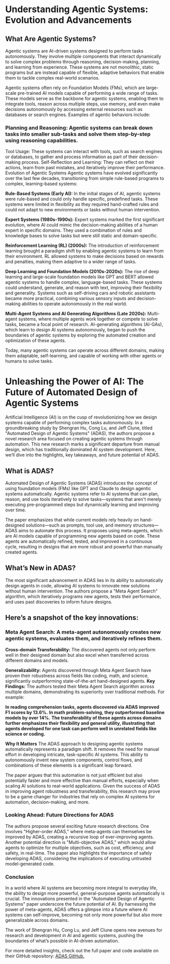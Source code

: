 # Understanding Agentic Systems: Evolution and Advancements

## What Are Agentic Systems?
Agentic systems are AI-driven systems designed to perform tasks autonomously. They involve multiple components that interact dynamically to solve complex problems through reasoning, decision-making, planning, and learning from experience. These systems are not monolithic, static programs but are instead capable of flexible, adaptive behaviors that enable them to tackle complex real-world scenarios.

Agentic systems often rely on Foundation Models (FMs), which are large-scale pre-trained AI models capable of performing a wide range of tasks. These models serve as the backbone for agentic systems, enabling them to integrate tools, reason across multiple steps, use memory, and even make decisions autonomously by accessing external resources such as databases or search engines. Examples of agentic behaviors include:

### Planning and Reasoning: Agentic systems can break down tasks into smaller sub-tasks and solve them step-by-step using reasoning capabilities.
Tool Usage: These systems can interact with tools, such as search engines or databases, to gather and process information as part of their decision-making process.
Self-Reflection and Learning: They can reflect on their actions, learn from past mistakes, and iteratively improve their performance.
Evolution of Agentic Systems
Agentic systems have evolved significantly over the last few decades, transitioning from simple rule-based programs to complex, learning-based systems:

**Rule-Based Systems (Early AI):** In the initial stages of AI, agentic systems were rule-based and could only handle specific, predefined tasks. These systems were limited in flexibility as they required hand-crafted rules and could not adapt to new environments or tasks without human intervention.

**Expert Systems (1980s-1990s):** Expert systems marked the first significant evolution, where AI could mimic the decision-making abilities of a human expert in specific domains. They used a combination of rules and knowledge bases to solve tasks but were still static and domain-specific.

**Reinforcement Learning (RL) (2000s):** The introduction of reinforcement learning brought a paradigm shift by enabling agentic systems to learn from their environment. RL allowed systems to make decisions based on rewards and penalties, making them adaptive to a wider range of tasks.

**Deep Learning and Foundation Models (2010s-2020s):** The rise of deep learning and large-scale foundation models like GPT and BERT allowed agentic systems to handle complex, language-based tasks. These systems could understand, generate, and reason with text, improving their flexibility and generality.
Systems such as self-driving cars and robotic assistants became more practical, combining various sensory inputs and decision-making abilities to operate autonomously in the real world.

**Multi-Agent Systems and AI Generating Algorithms (Late 2020s):** Multi-agent systems, where multiple agents work together or compete to solve tasks, became a focal point of research. AI-generating algorithms (AI-GAs), which learn to design AI systems autonomously, began to push the boundaries of agentic systems by exploring the automated creation and optimization of these agents.

Today, many agentic systems can operate across different domains, making them adaptable, self-learning, and capable of working with other agents or humans to solve tasks.

# Unleashing the Power of AI: The Future of Automated Design of Agentic Systems

Artificial Intelligence (AI) is on the cusp of revolutionizing how we design systems capable of performing complex tasks autonomously. In a groundbreaking study by Shengran Hu, Cong Lu, and Jeff Clune, titled "Automated Design of Agentic Systems" (ADAS), the authors propose a novel research area focused on creating agentic systems through automation. This new research marks a significant departure from manual design, which has traditionally dominated AI system development. Here, we’ll dive into the highlights, key takeaways, and future potential of ADAS.

## What is ADAS?
Automated Design of Agentic Systems (ADAS) introduces the concept of using foundation models (FMs) like GPT and Claude to design agentic systems automatically. Agentic systems refer to AI systems that can plan, reason, and use tools iteratively to solve tasks—systems that aren't merely executing pre-programmed steps but dynamically learning and improving over time.

The paper emphasizes that while current models rely heavily on hand-designed solutions—such as prompts, tool use, and memory structures—ADAS aims to automate this process. It proposes using meta-agents, which are AI models capable of programming new agents based on code. These agents are automatically refined, tested, and improved in a continuous cycle, resulting in designs that are more robust and powerful than manually created agents.

## What’s New in ADAS?
The most significant advancement in ADAS lies in its ability to automatically design agents in code, allowing AI systems to innovate new solutions without human intervention. The authors propose a "Meta Agent Search" algorithm, which iteratively programs new agents, tests their performance, and uses past discoveries to inform future designs.

## Here’s a snapshot of the key innovations:

### Meta Agent Search: A meta-agent autonomously creates new agentic systems, evaluates them, and iteratively refines them.

**Cross-domain Transferability:** The discovered agents not only perform well in their designed domain but also excel when transferred across different domains and models.

**Generalizability:** Agents discovered through Meta Agent Search have proven their robustness across fields like coding, math, and science, significantly outperforming state-of-the-art hand-designed agents.
**Key Findings:** The authors tested their Meta Agent Search algorithm across multiple domains, demonstrating its superiority over traditional methods. For example:

**In reading comprehension tasks, agents discovered via ADAS improved F1 scores by 13.6%.**
**In math problem-solving, they outperformed baseline models by over 14%.**
**The transferability of these agents across domains further emphasizes their flexibility and general utility, illustrating that agents developed for one task can perform well in unrelated fields like science or coding.**

**Why It Matters**
The ADAS approach to designing agentic systems automatically represents a paradigm shift. It removes the need for manual effort in developing intricate, task-specific AI systems. This ability to autonomously invent new system components, control flows, and combinations of these elements is a significant leap forward.

The paper argues that this automation is not just efficient but also potentially faster and more effective than manual efforts, especially when scaling AI solutions to real-world applications. Given the success of ADAS in improving agent robustness and transferability, this research may prove to be a game changer for industries that rely on complex AI systems for automation, decision-making, and more.

### Looking Ahead: Future Directions for ADAS
The authors propose several exciting future research directions. One involves "Higher-order ADAS," where meta-agents can themselves be improved by ADAS, creating a recursive loop of ever-improving agents. Another potential direction is "Multi-objective ADAS," which would allow agents to optimize for multiple objectives, such as cost, efficiency, and safety, in real-time. The paper also highlights the importance of safely developing ADAS, considering the implications of executing untrusted model-generated code.

### Conclusion
In a world where AI systems are becoming more integral to everyday life, the ability to design more powerful, general-purpose agents automatically is crucial. The innovations presented in the "Automated Design of Agentic Systems" paper underscore the future potential of AI. By harnessing the power of meta-agents, ADAS offers a glimpse into a future where AI systems can self-improve, becoming not only more powerful but also more generalizable across domains.

The work of Shengran Hu, Cong Lu, and Jeff Clune opens new avenues for research and development in AI and agentic systems, pushing the boundaries of what’s possible in AI-driven automation.

For more detailed insights, check out the full paper and code available on their GitHub repository: [ADAS GitHub.](https://github.com/ShengranHu/ADAS)
